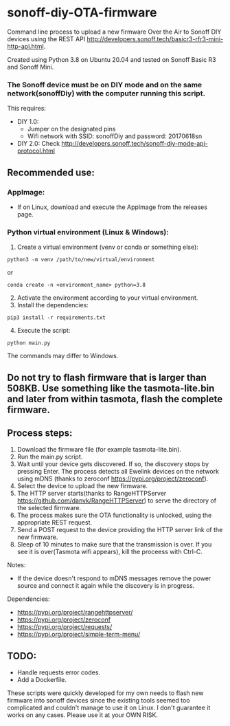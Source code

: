 # sonoff-diy-OTA-firmware
Command line process to upload a new firmware Over the Air to Sonoff DIY devices using the REST API http://developers.sonoff.tech/basicr3-rfr3-mini-http-api.html.

Created using Python 3.8 on Ubuntu 20.04 and tested on Sonoff Basic R3 and Sonoff Mini. 

### The Sonoff device must be on DIY mode and on the same network(sonoffDiy) with the computer running this script.
This requires:
* DIY 1.0:
  * Jumper on the designated pins
  * Wifi network with SSID: sonoffDiy and password: 20170618sn
* DIY 2.0: Check http://developers.sonoff.tech/sonoff-diy-mode-api-protocol.html

## Recommended use:
### AppImage:
* If on Linux, download and execute the AppImage from the releases page.

### Python virtual environment (Linux & Windows):
1. Create a virtual environment (venv or conda or something else): 
```
python3 -m venv /path/to/new/virtual/environment
```
or 
```
conda create -n <environment_name> python=3.8
```
2. Activate the environment according to your virtual environment.
3. Install the dependencies:
```
pip3 install -r requirements.txt
```
4. Execute the script:
```
python main.py
```
The commands may differ to Windows.

## Do not try to flash firmware that is larger than 508KB. Use something like the tasmota-lite.bin and later from within tasmota, flash the complete firmware.

## Process steps:
1. Download the firmware file (for example tasmota-lite.bin).
2. Run the main.py script.
3. Wait until your device gets discovered. If so, the discovery stops by pressing Enter. The process detects all Ewelink devices on the network using mDNS (thanks to zeroconf https://pypi.org/project/zeroconf).
4. Select the device to upload the new firmware.
5. The HTTP server starts(thanks to RangeHTTPServer https://github.com/danvk/RangeHTTPServer) to serve the directory of the selected firmware.
6. The process makes sure the OTA functionality is unlocked, using the appropriate REST request.
7. Send a POST request to the device providing the HTTP server link of the new firmware.
8. Sleep of 10 minutes to make sure that the transmission is over. If you see it is over(Tasmota wifi appears), kill the proceess with Ctrl-C.

Notes:
* If the device doesn't respond to mDNS messages remove the power source and connect it again while the discovery is in progress.

Dependencies: 
* https://pypi.org/project/rangehttpserver/
* https://pypi.org/project/zeroconf
* https://pypi.org/project/requests/
* https://pypi.org/project/simple-term-menu/

## TODO: 
* Handle requests error codes.
* Add a Dockerfile.

These scripts were quickly developed for my own needs to flash new firmware into sonoff devices since the existing tools seemed too complicated and couldn't manage to use it on Linux. I don't guarantee it works on any cases.
Please use it at your OWN RISK.
